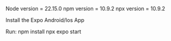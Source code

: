 Node version = 22.15.0
npm version = 10.9.2
npx version = 10.9.2

Install the Expo Android/Ios App

Run:
npm install
npx expo start
